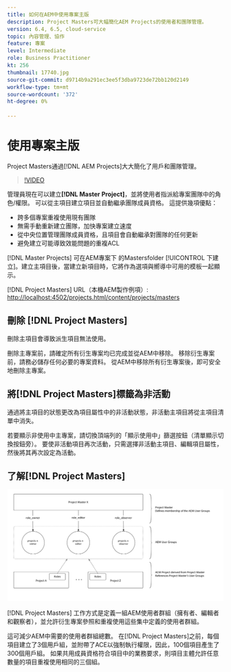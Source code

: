 ```yaml
---
title: 如何在AEM中使用專案主版
description: Project Masters可大幅簡化AEM Projects的使用者和團隊管理。
version: 6.4, 6.5, cloud-service
topic: 內容管理、協作
feature: 專案
level: Intermediate
role: Business Practitioner
kt: 256
thumbnail: 17740.jpg
source-git-commit: d9714b9a291ec3ee5f3dba9723de72bb120d2149
workflow-type: tm+mt
source-wordcount: '372'
ht-degree: 0%

---
```



# 使用專案主版

Project Masters通過[!DNL AEM Projects]大大簡化了用戶和團隊管理。

>[!VIDEO](https://video.tv.adobe.com/v/17740/?quality=12&learn=on)

管理員現在可以建立&#x200B;**[!DNL Master Project]**，並將使用者指派給專案團隊中的角色/權限。 可以從主項目建立項目並自動繼承團隊成員資格。 這提供幾項優點：

* 跨多個專案重複使用現有團隊
* 無需手動重新建立團隊，加快專案建立速度
* 從中央位置管理團隊成員資格，且項目會自動繼承對團隊的任何更新
* 避免建立可能導致效能問題的重複ACL

[!DNL Master Projects] 可在AEM專案下  的Mastersfolder [!UICONTROL 下建立]。建立主項目後，當建立新項目時，它將作為選項與嚮導中可用的模板一起顯示。

[!DNL Project Masters] URL（本機AEM製作例項）: [http://localhost:4502/projects.html/content/projects/masters](http://localhost:4502/projects.html/content/projects/masters)

## 刪除 [!DNL Project Masters]

刪除主項目會導致派生項目無法使用。

刪除主專案前，請確定所有衍生專案均已完成並從AEM中移除。 移除衍生專案前，請務必儲存任何必要的專案資料。 從AEM中移除所有衍生專案後，即可安全地刪除主專案。

## 將[!DNL Project Masters]標籤為非活動

通過將主項目的狀態更改為項目屬性中的非活動狀態，非活動主項目將從主項目清單中消失。

若要顯示非使用中主專案，請切換頂端列的「顯示使用中」篩選按鈕（清單顯示切換按鈕旁）。 要使非活動項目再次活動，只需選擇非活動主項目、編輯項目屬性，然後將其再次設定為活動。

## 了解[!DNL Project Masters]

![項目主技術視圖](assets/use-project-masters/project-masters-architecture.png)

[!DNL Project Masters] 工作方式是定義一組AEM使用者群組（擁有者、編輯者和觀察者），並允許衍生專案參照和重複使用這些集中定義的使用者群組。

這可減少AEM中需要的使用者群組總數。 在[!DNL Project Masters]之前，每個項目建立了3個用戶組，並附帶了ACE以強制執行權限，因此，100個項目產生了300個用戶組。 如果共用成員資格符合項目中的業務要求，則項目主體允許任意數量的項目重複使用相同的三個組。
